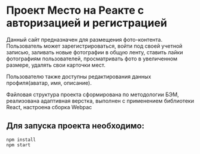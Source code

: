 # Проект Место на Реакте с авторизацией и регистрацией

Данный сайт предназначен для размещения фото-контента. Пользователь может зарегистрироваться, войти под своей учетной записью, заливать новые фотографии в общую ленту, ставить лайки фотографиям пользователей, просматривать фото в увеличенном размере, удалять свои карточки мест.

Пользователю также доступны редактирования данных профиля(аватар, имя, описание).

Файловая структура проекта сформирована по методологии БЭМ, реализована адаптивная верстка, выполнен с применением библиотеки React, настроена сборка Webpac

## Для запуска проекта необходимо:

```
npm install
npm start
```
